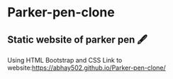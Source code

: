 # Parker-pen-clone
## Static website of parker pen 🖋️

 Using HTML Bootstrap and CSS
 Link to website:https://abhay502.github.io/Parker-pen-clone/
